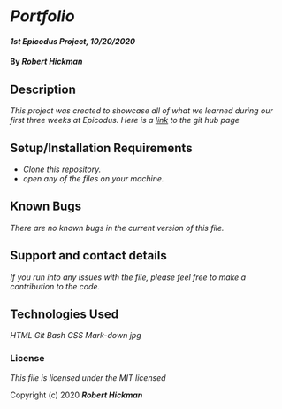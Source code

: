 # _Portfolio_

#### _1st Epicodus Project, 10/20/2020_

#### By _**Robert Hickman**_

## Description

_This project was created to showcase all of what we learned during our first three weeks at Epicodus. Here is a [link](RobHickman.github.io/Portfolio) to the git hub page_

## Setup/Installation Requirements

* _Clone this repository._
* _open any of the files on your machine._

## Known Bugs

_There are no known bugs in the current version of this file._

## Support and contact details

_If you run into any issues with the file, please feel free to make a contribution to the code._

## Technologies Used

_HTML_
_Git Bash_
_CSS_
_Mark-down_
_jpg_

### License

*This file is licensed under the MIT licensed*

Copyright (c) 2020 **_Robert Hickman_**